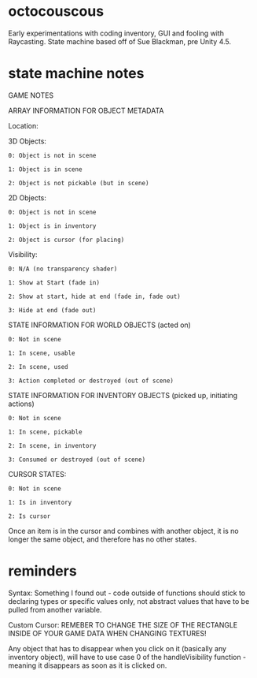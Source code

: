 # octocouscous
Early experimentations with coding inventory, GUI and fooling with Raycasting. State machine based off of Sue Blackman, pre Unity 4.5.

# state machine notes

GAME NOTES

ARRAY INFORMATION FOR OBJECT METADATA

Location:

3D Objects:

	0: Object is not in scene
  
	1: Object is in scene
  
	2: Object is not pickable (but in scene)
  
2D Objects:

	0: Object is not in scene
  
	1: Object is in inventory
  
	2: Object is cursor (for placing)
  

Visibility:

	0: N/A (no transparency shader)
  
	1: Show at Start (fade in)
  
	2: Show at start, hide at end (fade in, fade out)
  
	3: Hide at end (fade out)

STATE INFORMATION FOR WORLD OBJECTS (acted on)

	0: Not in scene
  
	1: In scene, usable
  
	2: In scene, used
  
	3: Action completed or destroyed (out of scene)
  
	
STATE INFORMATION FOR INVENTORY OBJECTS (picked up, initiating actions)

	0: Not in scene
  
	1: In scene, pickable
  
	2: In scene, in inventory
  
	3: Consumed or destroyed (out of scene)

CURSOR STATES:

	0: Not in scene
  
	1: Is in inventory
  
	2: Is cursor
  
Once an item is in the cursor and combines with another object, it is no longer the same object, and therefore has no other states.

# reminders
Syntax: Something I found out - code outside of functions should stick to declaring types or specific values only, not abstract values that have to be pulled from another variable.

Custom Cursor: REMEBER TO CHANGE THE SIZE OF THE RECTANGLE INSIDE OF YOUR GAME DATA WHEN CHANGING
TEXTURES!

Any object that has to disappear when you click on it (basically any inventory object), will have to use case 0 of the handleVisibility function - meaning it disappears as soon as it is clicked on.
